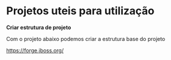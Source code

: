 # Projetos uteis para utilização

**Criar estrutura de projeto**

Com o projeto abaixo podemos criar a estrutura base do projeto

https://forge.jboss.org/
